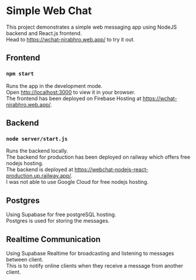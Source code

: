 # Simple Web Chat

This project demonstrates a simple web messaging app using NodeJS backend and React.js frontend.\
Head to https://wchat-nirabhro.web.app/ to try it out.

## Frontend

### `npm start`

Runs the app in the development mode.\
Open [http://localhost:3000](http://localhost:3000) to view it in your browser.\
The frontend has been deployed on Firebase Hosting at https://wchat-nirabhro.web.app/.

## Backend

### `node server/start.js`

Runs the backend locally.\
The backend for production has been deployed on railway which offers free nodejs hosting.\
The backend is deployed at https://webchat-nodejs-react-production.up.railway.app/. \
I was not able to use Google Cloud for free nodejs hosting.

## Postgres

Using Supabase for free postgreSQL hosting.\
Postgres is used for storing the messages.

## Realtime Communication

Using Supabase Realtime for broadcasting and listening to messages between client.\
This is to notify online clients when they receive a message from another client.



